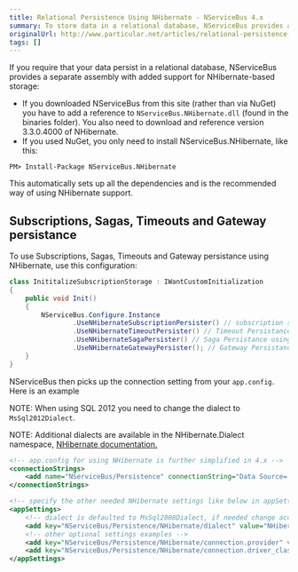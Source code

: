 ```yaml
---
title: Relational Persistence Using NHibernate - NServiceBus 4.x
summary: To store data in a relational database, NServiceBus provides a separate assembly with support for NHibernate-based storage.
originalUrl: http://www.particular.net/articles/relational-persistence-using-nhibernate---nservicebus-4.x
tags: []
---
```


If you require that your data persist in a relational database, NServiceBus provides a separate assembly with added support for NHibernate-based storage:

-   If you downloaded NServiceBus from this site (rather than via NuGet) you have to add a reference to `NServiceBus.NHibernate.dll` (found in the binaries folder). You also need to download and reference version 3.3.0.4000 of NHibernate.
-   If you used NuGet, you only need to install NServiceBus.NHibernate, like this:

```
PM> Install-Package NServiceBus.NHibernate
```
This automatically sets up all the dependencies and is the recommended way of using NHibernate support.


Subscriptions, Sagas, Timeouts and Gateway persistance
------------------------------------------------------

To use Subscriptions, Sagas, Timeouts and Gateway persistance using NHibernate, use this configuration:

```C#
class InititalizeSubscriptionStorage : IWantCustomInitialization
{
    public void Init()
    {
        NServiceBus.Configure.Instance
                .UseNHibernateSubscriptionPersister() // subscription storage using NHibernate
                .UseNHibernateTimeoutPersister() // Timeout Persistance using NHibernate
                .UseNHibernateSagaPersister() // Saga Persistance using NHibernate
                .UseNHibernateGatewayPersister(); // Gateway Persistance using NHibernate
    }
}
```

NServiceBus then picks up the connection setting from your `app.config`. Here is an example


NOTE: When using SQL 2012 you need to change the dialect to `MsSql2012Dialect`.

NOTE: Additional dialects are available in the NHibernate.Dialect namespace, [NHibernate documentation.](http://nhforge.org/doc/nh/en/index.html#configuration-xmlconfig)

```XML
<!-- app.config for using NHibernate is further simplified in 4.x -->
<connectionStrings>
    <add name="NServiceBus/Persistence" connectionString="Data Source=.\SQLEXPRESS;Initial Catalog=nservicebus;Integrated Security=True"/>
</connectionStrings>    

<!-- specify the other needed NHibernate settings like below in appSettings:-->
<appSettings>
    <!-- dialect is defaulted to MsSql2008Dialect, if needed change accordingly -->
    <add key="NServiceBus/Persistence/NHibernate/dialect" value="NHibernate.Dialect.MsSql2008Dialect" />
    <!-- other optional settings examples -->
    <add key="NServiceBus/Persistence/NHibernate/connection.provider" value="NHibernate.Connection.DriverConnectionProvider" />
    <add key="NServiceBus/Persistence/NHibernate/connection.driver_class" value="NHibernate.Driver.Sql2008ClientDriver" />
</appSettings>
```





